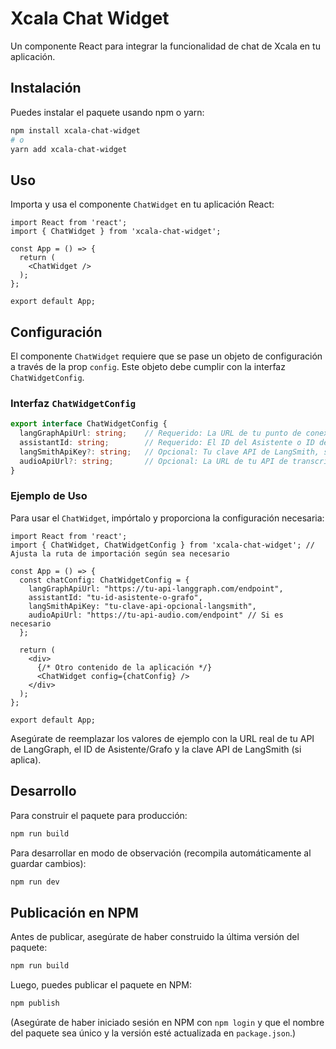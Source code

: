 # Xcala Chat Widget

Un componente React para integrar la funcionalidad de chat de Xcala en tu aplicación.

## Instalación

Puedes instalar el paquete usando npm o yarn:

```bash
npm install xcala-chat-widget
# o
yarn add xcala-chat-widget
```

## Uso

Importa y usa el componente `ChatWidget` en tu aplicación React:

```tsx
import React from 'react';
import { ChatWidget } from 'xcala-chat-widget';

const App = () => {
  return (
    <ChatWidget />
  );
};

export default App;
```

## Configuración

El componente `ChatWidget` requiere que se pase un objeto de configuración a través de la prop `config`. Este objeto debe cumplir con la interfaz `ChatWidgetConfig`.

### Interfaz `ChatWidgetConfig`

```typescript
export interface ChatWidgetConfig {
  langGraphApiUrl: string;    // Requerido: La URL de tu punto de conexión API de LangGraph.
  assistantId: string;        // Requerido: El ID del Asistente o ID del Grafo para LangGraph.
  langSmithApiKey?: string;   // Opcional: Tu clave API de LangSmith, si es necesaria para el rastreo u otras características de LangSmith.
  audioApiUrl?: string;       // Opcional: La URL de tu API de transcripción de audio.
}
```

### Ejemplo de Uso

Para usar el `ChatWidget`, impórtalo y proporciona la configuración necesaria:

```tsx
import React from 'react';
import { ChatWidget, ChatWidgetConfig } from 'xcala-chat-widget'; // Ajusta la ruta de importación según sea necesario

const App = () => {
  const chatConfig: ChatWidgetConfig = {
    langGraphApiUrl: "https://tu-api-langgraph.com/endpoint",
    assistantId: "tu-id-asistente-o-grafo",
    langSmithApiKey: "tu-clave-api-opcional-langsmith",
    audioApiUrl: "https://tu-api-audio.com/endpoint" // Si es necesario
  };

  return (
    <div>
      {/* Otro contenido de la aplicación */}
      <ChatWidget config={chatConfig} />
    </div>
  );
};

export default App;
```

Asegúrate de reemplazar los valores de ejemplo con la URL real de tu API de LangGraph, el ID de Asistente/Grafo y la clave API de LangSmith (si aplica).

## Desarrollo

Para construir el paquete para producción:

```bash
npm run build
```

Para desarrollar en modo de observación (recompila automáticamente al guardar cambios):

```bash
npm run dev
```

## Publicación en NPM

Antes de publicar, asegúrate de haber construido la última versión del paquete:

```bash
npm run build
```

Luego, puedes publicar el paquete en NPM:

```bash
npm publish
```

(Asegúrate de haber iniciado sesión en NPM con `npm login` y que el nombre del paquete sea único y la versión esté actualizada en `package.json`.)
